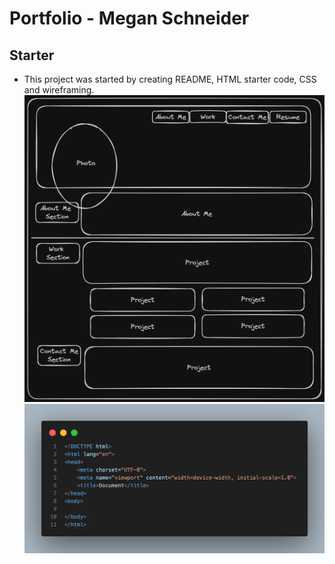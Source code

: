 # Portfolio - Megan Schneider

## Starter
- This project was started by creating README, HTML starter code, CSS and wireframing. 
![Alt text](./assets/images/Wireframing.png "Wireframing")
![Alt text](./assets/images/HTML-starter.png "HTML Starter Code")
